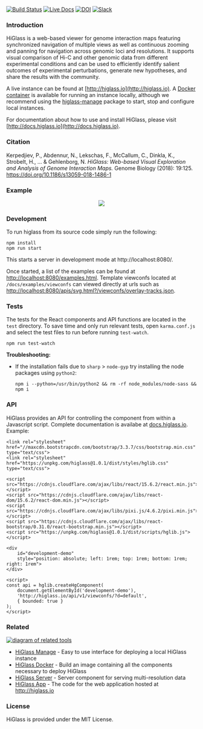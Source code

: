 [![Build Status](https://travis-ci.org/higlass/higlass.svg?branch=master)](https://travis-ci.org/higlass/higlass)
[![Live Docs](https://img.shields.io/badge/docs-live-red.svg?colorB=0f5d92)](https://docs.higlass.io/)
[![DOI](https://zenodo.org/badge/56026057.svg)](https://zenodo.org/badge/latestdoi/56026057)
[![Slack](https://now-examples-slackin-zukqykuatj.now.sh/badge.svg)](https://now-examples-slackin-zukqykuatj.now.sh/)


### Introduction

HiGlass is a web-based viewer for genome interaction maps
featuring synchronized navigation of multiple views as well as continuous zooming and panning
for navigation across genomic loci and resolutions. It supports visual comparison of
Hi-C and other genomic data from different experimental conditions and can be used to efficiently
identify salient outcomes of experimental perturbations, generate new hypotheses, and share
the results with the community.

A live instance can be found at [http://higlass.io](http://higlass.io). A [Docker container](https://github.com/higlass/higlass-docker) is available for running an instance locally, although we recommend using the [higlass-manage](https://github.com/pkerpedjiev/higlass-manage) package to start, stop and configure local instances.

For documentation about how to use and install HiGlass, please visit [http://docs.higlass.io](http://docs.higlass.io).

### Citation

Kerpedjiev, P., Abdennur, N., Lekschas, F., McCallum, C., Dinkla, K., Strobelt, H., ... & Gehlenborg, N. *HiGlass: Web-based Visual Exploration and Analysis of Genome Interaction Maps.* Genome Biology (2018): 19:125. https://doi.org/10.1186/s13059-018-1486-1

### Example

<p align="center">
  <img src="https://cloud.githubusercontent.com/assets/2143629/24535936/37ee60ee-15a5-11e7-89aa-434d93cda91d.gif" />
</p>

### Development

To run higlass from its source code simply run the following:

```
npm install
npm run start
```

This starts a server in development mode at http://localhost:8080/. 

Once started, a list of the examples can be found at [http://localhost:8080/examples.html](http://localhost:8080/examples.html).
Template viewconfs located at `/docs/examples/viewconfs` can viewed directly at urls such as  [http://localhost:8080/apis/svg.html?/viewconfs/overlay-tracks.json](http://localhost:8080/apis/svg.html?/viewconfs/overlay-tracks.json).

### Tests

The tests for the React components and API functions are located in the `test` directory. To save time and only run relevant tests, open `karma.conf.js` and select the test files to run before running `test-watch`.

```
npm run test-watch
```

**Troubleshooting:**

- If the installation fails due to `sharp` > `node-gyp` try installing the node packages using `python2`:

  ```
  npm i --python=/usr/bin/python2 && rm -rf node_modules/node-sass && npm i
  ```

### API

HiGlass provides an API for controlling the component from within a Javascript script. Complete documentation is availabe at [docs.higlass.io](http://docs.higlass.io/higlass_developer.html#public-api). Example:

```
<link rel="stylesheet" href="//maxcdn.bootstrapcdn.com/bootstrap/3.3.7/css/bootstrap.min.css" type="text/css">
<link rel="stylesheet" href="https://unpkg.com/higlass@1.0.1/dist/styles/hglib.css" type="text/css">

<script src="https://cdnjs.cloudflare.com/ajax/libs/react/15.6.2/react.min.js"></script>
<script src="https://cdnjs.cloudflare.com/ajax/libs/react-dom/15.6.2/react-dom.min.js"></script>
<script src="https://cdnjs.cloudflare.com/ajax/libs/pixi.js/4.6.2/pixi.min.js"></script>
<script src="https://cdnjs.cloudflare.com/ajax/libs/react-bootstrap/0.31.0/react-bootstrap.min.js"></script>
<script src="https://unpkg.com/higlass@1.0.1/dist/scripts/hglib.js"></script>

<div
    id="development-demo"
    style="position: absolute; left: 1rem; top: 1rem; bottom: 1rem; right: 1rem">
</div>

<script>
const api = hglib.createHgComponent(
    document.getElementById('development-demo'),
    'http://higlass.io/api/v1/viewconfs/?d=default',
    { bounded: true }
);
</script>
```
### Related

[![diagram of related tools](https://docs.google.com/drawings/d/e/2PACX-1vSCiCzfQ8FEyHPFSq7jJD6XmzC760xH1Zr4FIcCMzFmqAlrmYEBMId8gM42uz0okmvuEaxetyPPZ9VG/pub?w=600&h=450)](https://docs.google.com/drawings/d/1Xedi5ZRtbRdt2g20qpl_lWs4BMqc2DKZ2ZOoJvpHw9U/edit)

* [HiGlass Manage](https://github.com/higlass/higlass-manage) - Easy to use interface for deploying a local HiGlass instance
* [HiGlass Docker](https://github.com/higlass/higlass-docker) - Build an image containing all the components necessary to deploy HiGlass
* [HiGlass Server](https://github.com/higlass/higlass-server) - Server component for serving multi-resolution data
* [HiGlass App](https://github.com/higlass/higlass-app) - The code for the web application hosted at http://higlass.io

### License

HiGlass is provided under the MIT License.
